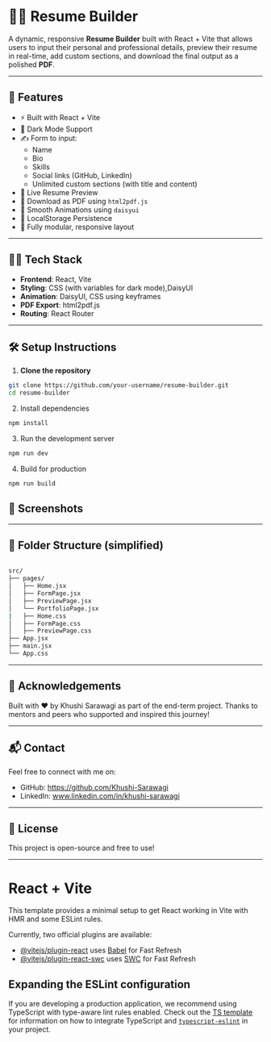 # 🧑‍💼 Resume Builder

A dynamic, responsive **Resume Builder** built with React + Vite that allows users to input their personal and professional details, preview their resume in real-time, add custom sections, and download the final output as a polished **PDF**.

---

## 🚀 Features

- ⚡ Built with React + Vite
- 🌙 Dark Mode Support
- ✍️ Form to input:
  - Name
  - Bio
  - Skills
  - Social links (GitHub, LinkedIn)
  - Unlimited custom sections (with title and content)
- 👀 Live Resume Preview
- 📄 Download as PDF using `html2pdf.js`
- 🎨 Smooth Animations using `daisyui`
- 🔁 LocalStorage Persistence
- 🧱 Fully modular, responsive layout

---

## 🧑‍💻 Tech Stack

- **Frontend**: React, Vite
- **Styling**: CSS (with variables for dark mode),DaisyUI
- **Animation**: DaisyUI, CSS using keyframes
- **PDF Export**: html2pdf.js
- **Routing**: React Router

---

## 🛠️ Setup Instructions

1. **Clone the repository**

```bash
git clone https://github.com/your-username/resume-builder.git
cd resume-builder

```

2.	Install dependencies

```bash
npm install
```

3.	Run the development server

```bash
npm run dev
```
4.	Build for production

```bash
npm run build

```


## 📸 Screenshots




---


## 📁 Folder Structure (simplified)



``` bash

src/
├── pages/
│   ├── Home.jsx
│   ├── FormPage.jsx
│   ├── PreviewPage.jsx
│   └── PortfolioPage.jsx
|   ├── Home.css
│   ├── FormPage.css
│   ├── PreviewPage.css
├── App.jsx
├── main.jsx
└── App.css


```

---


## 🙌 Acknowledgements


Built with ❤️ by Khushi Sarawagi as part of the end-term project.
Thanks to mentors and peers who supported and inspired this journey!


---


## 📬 Contact


Feel free to connect with me on:
  -	GitHub: https://github.com/Khushi-Sarawagi
  -	LinkedIn: www.linkedin.com/in/khushi-sarawagi


 ---

 
## 📜 License


This project is open-source and free to use!


---




# React + Vite

This template provides a minimal setup to get React working in Vite with HMR and some ESLint rules.

Currently, two official plugins are available:

- [@vitejs/plugin-react](https://github.com/vitejs/vite-plugin-react/blob/main/packages/plugin-react) uses [Babel](https://babeljs.io/) for Fast Refresh
- [@vitejs/plugin-react-swc](https://github.com/vitejs/vite-plugin-react/blob/main/packages/plugin-react-swc) uses [SWC](https://swc.rs/) for Fast Refresh

## Expanding the ESLint configuration

If you are developing a production application, we recommend using TypeScript with type-aware lint rules enabled. Check out the [TS template](https://github.com/vitejs/vite/tree/main/packages/create-vite/template-react-ts) for information on how to integrate TypeScript and [`typescript-eslint`](https://typescript-eslint.io) in your project.

